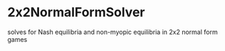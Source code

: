 # 2x2NormalFormSolver
solves for Nash equilibria and non-myopic equilibria in 2x2 normal form games

